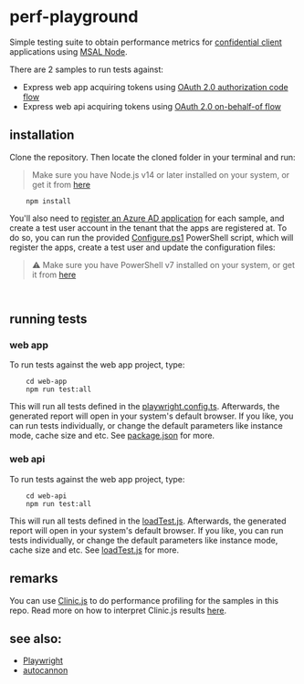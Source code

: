 # perf-playground

Simple testing suite to obtain performance metrics for [confidential client](https://learn.microsoft.com/azure/active-directory/develop/msal-client-applications) applications using [MSAL Node](https://github.com/AzureAD/microsoft-authentication-library-for-js/tree/dev/lib/msal-node).

There are 2 samples to run tests against:

* Express web app acquiring tokens using [OAuth 2.0 authorization code flow](https://learn.microsoft.com/azure/active-directory/develop/v2-oauth2-auth-code-flow)
* Express web api acquiring tokens using [OAuth 2.0 on-behalf-of flow](https://learn.microsoft.com/azure/active-directory/develop/v2-oauth2-on-behalf-of-flow)

## installation

Clone the repository. Then locate the cloned folder in your terminal and run:

> Make sure you have Node.js v14 or later installed on your system, or get it from [here](https://nodejs.org)

```console
    npm install
```

You'll also need to [register an Azure AD application](https://learn.microsoft.com/azure/active-directory/develop/quickstart-register-app) for each sample, and create a test user account in the tenant that the apps are registered at. To do so, you can run the provided [Configure.ps1](./scripts/Configure.ps1) PowerShell script, which will register the apps, create a test user and update the configuration files:

> :warning: Make sure you have PowerShell v7 installed on your system, or get it from [here](https://learn.microsoft.com/powershell/scripting/install/installing-powershell-on-windows?view=powershell-7.3)

```console
    
```

## running tests

### web app

To run tests against the web app project, type:

```console
    cd web-app
    npm run test:all
```

This will run all tests defined in the [playwright.config.ts](./web-app/playwright.config.ts). Afterwards, the generated report will open in your system's default browser. If you like, you can run tests individually, or change the default parameters like instance mode, cache size and etc. See [package.json](./web-app/package.json) for more.

### web api

To run tests against the web app project, type:

```console
    cd web-api
    npm run test:all
```

This will run all tests defined in the [loadTest.js](./web-api/test/loadTest.js). Afterwards, the generated report will open in your system's default browser. If you like, you can run tests individually, or change the default parameters like instance mode, cache size and etc. See [loadTest.js](./web-api/test/loadTest.js) for more.

## remarks

You can use [Clinic.js](https://clinicjs.org/) to do performance profiling for the samples in this repo. Read more on how to interpret Clinic.js results [here](https://clinicjs.org/documentation/doctor/04-reading-a-profile/).

## see also:

* [Playwright](https://playwright.dev/)
* [autocannon](https://github.com/mcollina/autocannon)